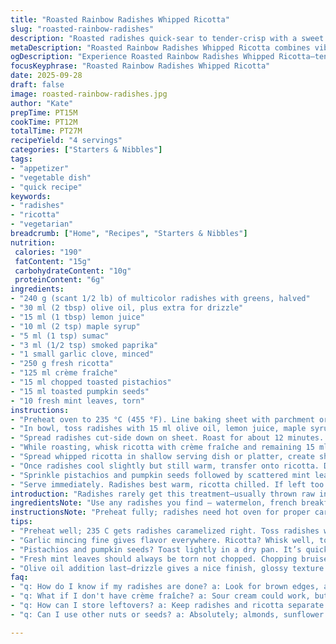 ```yaml
---
title: "Roasted Rainbow Radishes Whipped Ricotta"
slug: "roasted-rainbow-radishes"
description: "Roasted radishes quick-sear to tender-crisp with a sweet and spiced glaze. Ricotta whipped with crème fraîche for tang and silk. Pistachios and pumpkin seeds add crunch; mint leaves freshen. Uses sumac and smoked paprika instead of garam masala and plain sour cream swapped with crème fraîche for depth. Radishes retain bite, not mushy. Roasting brings out natural sweetness, caramelizing edges. Simple, sneaky way to elevate humble radishes into a textured, layered starter with visual pop from color and crunch."
metaDescription: "Roasted Rainbow Radishes Whipped Ricotta combines vibrant radishes, creamy ricotta, and nutty crunch for a unique starter experience."
ogDescription: "Experience Roasted Rainbow Radishes Whipped Ricotta—tender radishes paired with airy ricotta and vibrant toppings for an irresistible dish."
focusKeyphrase: "Roasted Rainbow Radishes Whipped Ricotta"
date: 2025-09-28
draft: false
image: roasted-rainbow-radishes.jpg
author: "Kate"
prepTime: PT15M
cookTime: PT12M
totalTime: PT27M
recipeYield: "4 servings"
categories: ["Starters & Nibbles"]
tags:
- "appetizer"
- "vegetable dish"
- "quick recipe"
keywords:
- "radishes"
- "ricotta"
- "vegetarian"
breadcrumb: ["Home", "Recipes", "Starters & Nibbles"]
nutrition: 
 calories: "190"
 fatContent: "15g"
 carbohydrateContent: "10g"
 proteinContent: "6g"
ingredients:
- "240 g (scant 1/2 lb) of multicolor radishes with greens, halved"
- "30 ml (2 tbsp) olive oil, plus extra for drizzle"
- "15 ml (1 tbsp) lemon juice"
- "10 ml (2 tsp) maple syrup"
- "5 ml (1 tsp) sumac"
- "3 ml (1/2 tsp) smoked paprika"
- "1 small garlic clove, minced"
- "250 g fresh ricotta"
- "125 ml crème fraîche"
- "15 ml chopped toasted pistachios"
- "15 ml toasted pumpkin seeds"
- "10 fresh mint leaves, torn"
instructions:
- "Preheat oven to 235 °C (455 °F). Line baking sheet with parchment or silicone mats. Middle rack."
- "In bowl, toss radishes with 15 ml olive oil, lemon juice, maple syrup, sumac, smoked paprika, minced garlic; season with salt and cracked black pepper. Coat well."
- "Spread radishes cut-side down on sheet. Roast for about 12 minutes. Watch edges brown and caramelize, radishes soften but keep bite. Slight give under skewer but not mushy."
- "While roasting, whisk ricotta with crème fraîche and remaining 15 ml olive oil until fluffy and homogeneous. Salt and pepper to taste. Whisk longer if needed to aerate."
- "Spread whipped ricotta in shallow serving dish or platter, create shallow valley in center."
- "Once radishes cool slightly but still warm, transfer onto ricotta. Drizzle extra olive oil over all."
- "Sprinkle pistachios and pumpkin seeds followed by scattered mint leaves."
- "Serve immediately. Radishes best warm, ricotta chilled. If left too long, radishes soften too much and texture suffers."
introduction: "Radishes rarely get this treatment—usually thrown raw in salads or roasted alone without finesse. Roasting radishes cuts their peppery snap, softens the texture but not to mush — keeps some crunch. Darkened edges add subtle sweetness, contrasted by lemon and maple tones that balance earth and spice. Ricotta whipped with crème fraîche introduces creaminess with a tang that builds flavor complexity. Toasted nuts and seeds inject texture; herbs make it zing fresh. This dish plays on contrasts. Color pops on the plate from radish variety and mint. Nothing complicated but technique and timing matter. The radishes can cross from bitter to bland if overcooked, and the ricotta must be aerated for creaminess. Simple ingredients, swift delivery. Remember, watch visual cues not clock."
ingredientsNote: "Use any radishes you find — watermelon, french breakfast, or normal red. Trim greens but keep some for color; rinse well to remove grit. Olive oil makes roasting smooth but stable oils like avocado oil work if preferred. Maple syrup can switch to honey or agave but keep sweetness subtle — you don’t want candy. Sumac and smoked paprika replace garam masala to give tang and mild smokiness without overpowering. Garlic minces fine are essential to distribute flavor. Crème fraîche gives creamier richness than sour cream which tends to separate or turn sour quickly. Nuts and seeds can be replaced with almonds or sunflower seeds depending on availability; toast lightly to unlock flavor. Mint leaves torn, not chopped, to avoid bitterness and bruising."
instructionsNote: "Preheat fully; radishes need hot oven for proper caramelization. Tossing radishes ensures even coating—don’t skip or roast will be patchy. Arrange cut side down to brown the flat surface properly. Watch edges for browning cues: little dark spots appear as sugars caramelize, smell shifts from raw to nutty aromas. Radishes should be soft but a slight bite remains; piercing with skewer helps gauge doneness better than timers alone. Whisk ricotta and crème fraîche vigorously; if too dense, add a teaspoon or two of cold water or lemon juice to loosen. Salt well since ricotta can be bland. Assemble quickly once radishes come out; cooling too much dulls flavor and thickens ricotta. Drizzle oil last—adds gloss and mouthfeel. Nuts require toasting in dry pan until fragrant but not burnt; stir constantly to prevent bitterness. Mint needs gentle handling; add last for color and brightness."
tips:
- "Preheat well; 235 C gets radishes caramelized right. Toss radishes well; evenly coated is key. Aim for cut side down in the oven. Look for that slight browning."
- "Garlic mincing fine gives flavor everywhere. Ricotta? Whisk well, to aerate it. If too thick, cold water or lemon juice can lighten things up. Salt balances flavors."
- "Pistachios and pumpkin seeds? Toast lightly in a dry pan. It’s quick—watch closely, stir constantly to avoid the burnt taste. Adds depth, crunch to the dish."
- "Fresh mint leaves should always be torn not chopped. Chopping bruises them, brings out bitterness. Use layers of flavor from greens without overpowering profile."
- "Olive oil addition last—drizzle gives a nice finish, glossy texture. If radishes cool too much, reheat quickly. Flavor dulls otherwise; keep that vibrancy going."
faq:
- "q: How do I know if my radishes are done? a: Look for brown edges, a slight yield under a skewer. They should soften but still retain some crunch."
- "q: What if I don't have crème fraîche? a: Sour cream could work, but it may curdle or give a different taste. Yogurt could substitute too, if smoother."
- "q: How can I store leftovers? a: Keep radishes and ricotta separate. In airtight containers, chilled they hold better. Reheat radishes gently to avoid mush."
- "q: Can I use other nuts or seeds? a: Absolutely; almonds, sunflower seeds. Just toast them lightly. Taste changes can add another dimension to dish."

---
```

